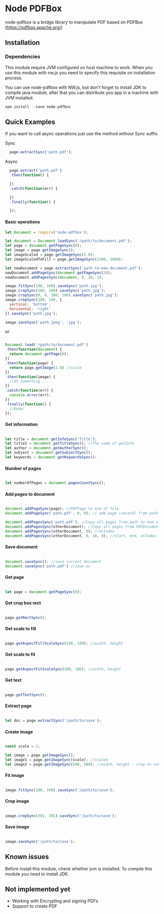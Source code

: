 Node PDFBox
=======

node-pdfbox is a bridge library to manipulate PDF based on PDFBox (https://pdfbox.apache.org/)

Installation
------------

### Dependencies

This module require JVM configured on host machine to work. When you use this module with nw.js you need to specify this requisite on installation process.

You can use node-pdfbox with NW.js, but don't forget to install JDK to compile java module, after that you can distribute you app in a machine with JVM installed.

```js
npm install --save node-pdfbox
```

Quick Examples
-------

If you want to call async operations just use the method without Sync suffix.

Sync

```js
  page.extractSync('path.pdf');
```

Async

```js
  page.extract('path.pdf')
  .then(function() {

  })
  .catch(function(err) {

  })
  .finally(function() {

  });
```

#### Basic operations

```js
let Document = require('node-pdfbox');

let document = Document.loadSync('/path/to/document.pdf');
let page = document.getPageSync(0);
let image = page.getImageSync();
let imageScaled = page.getImageSync(2.0);
let imageScaledToFill = page.getImageSync(1300, 1800);

let newDocument = page.extractSync('path-to-new-document.pdf');
newDocument.addPageSync(document.getPageSync(3));
newDocument.addPagesSync(document, 0, 10, 1);

image.fitSync(100, 100).saveSync('path.jpg');
image.cropSync(100, 100).saveSync('path.jpg');
image.cropSync(0, 0, 100, 100).saveSync('path.jpg');
image.cropSync(100, 100, {
  vertical: 'bottom',
  horizontal: 'right'
}).saveSync('path.jpg');

image.saveSync('path.jpeg', 'jpg');

```

or

```js

Document.load('/path/to/document.pdf')
.then(function(document) {
  return document.getPage(0);
})
.then(function(page) {
  return page.getImage(2.0) //scale
})
.then(function(image) {
  //do something ...
})
.catch(function(err) {
  console.error(err);
})
.finally(function() {
  //Done!
});

```

#### Get information

```js

let title = document.getInfoSync('Title');
let title1 = document.getTitleSync(); //The same of getInfo
let author = document.getAuthorSync();
let subject = document.getSubjectSync();
let keywords = document.getKeywordsSync();

```

#### Number of pages

```js

let numberOfPages = document.pagesCountSync();

```

#### Add pages to document

```js

document.addPageSync(page); //PDFPage to end of file
document.addPageSync('path.pdf', 0, 0); // add page (second) from path (first) at index (third)  

document.addPagesSync('path.pdf'); //Copy all pages from path to end of document
document.addPagesSync(otherDocument); //Copy all pages from PDFDocument
document.addPagesSync(otherDocument, 0); //atIndex
document.addPagesSync(otherDocument, 0, 10, 0); //start, end, atIndex

```

#### Save document

```js

document.saveSync(); //save current document
document.saveSync('path.pdf') //save as

```

#### Get page

```js

let page = document.getPageSync(0);

```

#### Get crop box rect

```js

page.getRectSync();

```

#### Get scale to fill

```js

page.getAspectFillScaleSync(100, 100); //width, height

```

#### Get scale to fit

```js

page.getAspectFitScaleSync(100, 100); //width, height

```

#### Get text

```js

page.getTextSync();

```

#### Extract page

```js

let doc = page.extractSync('/path/to/save');

```

#### Create image

```js

const scale = 2;

let image = page.getImageSync();
let image1 = page.getImageSync(scale); //scaled
let image2 = page.getImageSync(500, 500); //width, height - crop on center

```

#### Fit image

```js

image.fitSync(100, 100).saveSync('/path/to/save');

```

#### Crop image

```js

image.cropSync(301, 301).saveSync('/path/to/save');

```

#### Save image

```js

image.saveSync('/path/to/save');

```

Known issues
------------
Before install this module, check whether jvm is installed. To compile this module you need to install JDK.

Not implemented yet
------------
  - Working with Encrypting and signing PDFs
  - Support to create PDF
